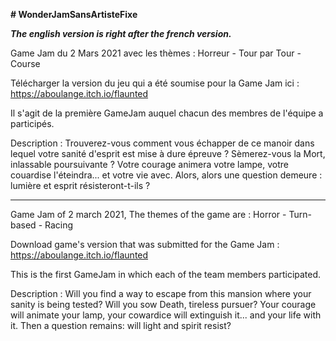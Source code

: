 **# WonderJamSansArtisteFixe**

**_The english version is right after the french version._**

Game Jam du 2 Mars 2021
avec les thèmes : Horreur - Tour par Tour - Course

Télécharger la version du jeu qui a été soumise pour la Game Jam ici : https://aboulange.itch.io/flaunted


Il s'agit de la première GameJam auquel chacun des membres de l'équipe a participés.

Description :
Trouverez-vous comment vous échapper de ce manoir dans lequel votre sanité d'esprit est mise à dure épreuve ? Sèmerez-vous la Mort, inlassable poursuivante ? Votre courage animera votre lampe, votre couardise l'éteindra... et votre vie avec. Alors, alors une question demeure : lumière et esprit résisteront-t-ils ? 

-----------------------------------------------------------

Game Jam of 2 march 2021,
The themes of the game are : Horror - Turn-based - Racing

Download game's version that was submitted for the Game Jam : https://aboulange.itch.io/flaunted


This is the first GameJam in which each of the team members participated.

Description : 
Will you find a way to escape from this mansion where your sanity is being tested? Will you sow Death, tireless pursuer? Your courage will animate your lamp, your cowardice will extinguish it... and your life with it. Then a question remains: will light and spirit resist? 
